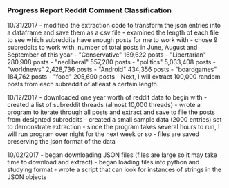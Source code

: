 ### Progress Report Reddit Comment Classification

10/31/2017
	- modified the extraction code to transform the json entries into a dataframe and save them as a csv file
	- examined the length of each file to see which subreddits have enough posts for me to work with
	- chose 9 subreddits to work with, number of total posts in June, August and September of this year
		- "Conservative" 	169,622 posts
		- "Libertarian" 	280,908 posts
		- "neoliberal"		557,280 posts
		- "politics"		5,033,408 posts
		- "worldnews"		2,428,736 posts
		- "Android"			434,356 posts
		- "boardgames"		184,762 posts
		- "food"			205,690 posts
	- Next, I will extract 100,000 random posts from each subreddit of atleast a certain length.

10/12/2017
	- downloaded one year worth of reddit data to begin with
	- created a list of subreddit threads (almost 10,000 threads)
	- wrote a program to iterate through all posts and extract and save to file the posts from designted subreddits
	- created a small sample data (2000 entries) set to demonstrate extraction
	- since the program takes several hours to run, I will run program over night for the next week or so
	- files are saved preserving the json format of the data

10/02/2017
	- began downloading JSON files (files are large so it may take time to download and extract)
	- began loading files into python and studying format
	- wrote a script that can look for instances of strings in the JSON objects
	

